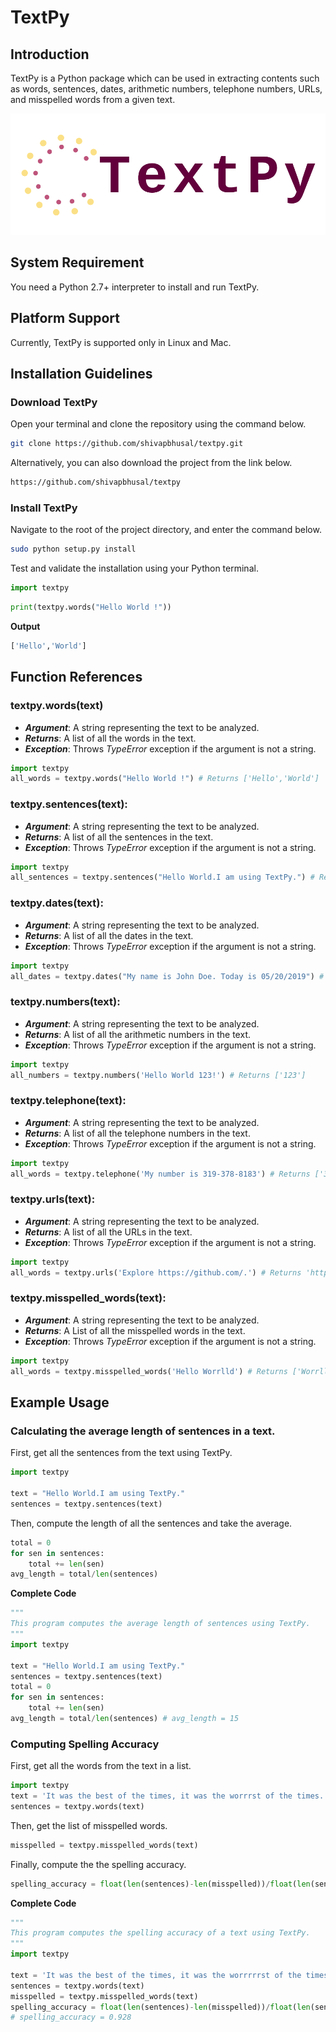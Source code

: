 # TextPy
## Introduction
TextPy is a Python package which can be used in extracting contents such as words, sentences, dates, arithmetic numbers, telephone numbers,
URLs, and misspelled words from a given text. 
 
![alt text](docs/images/logo_transparent.png "Logo Title Text 1")

## System Requirement
You need a Python 2.7+ interpreter to install and run TextPy.

## Platform Support
Currently, TextPy is supported only in Linux and Mac.

## Installation Guidelines
### Download TextPy
Open your terminal and clone the repository using the command below.
```Bash
git clone https://github.com/shivapbhusal/textpy.git
```

Alternatively, you can also download the project from the link below.
```Bash
https://github.com/shivapbhusal/textpy
```

### Install TextPy
Navigate to the root of the project directory, and enter the command below.
```Bash
sudo python setup.py install
```

Test and validate the installation using your Python terminal.

```python
import textpy
```

```python
print(textpy.words("Hello World !"))
```

**Output**
```Bash
['Hello','World']
```

## Function References
### textpy.words(text)
* ***Argument***: A string representing the text to be analyzed.
* ***Returns***: A list of all the words in the text.
* ***Exception***: Throws *TypeError* exception if the argument is not a string.

```python
import textpy
all_words = textpy.words("Hello World !") # Returns ['Hello','World']
```

### textpy.sentences(text):
* ***Argument***: A string representing the text to be analyzed.
* ***Returns***: A list of all the sentences in the text.
* ***Exception***: Throws *TypeError* exception if the argument is not a string.

```python
import textpy
all_sentences = textpy.sentences("Hello World.I am using TextPy.") # Returns ['Hello World.','I am using TextPy.']
```

### textpy.dates(text):
* ***Argument***: A string representing the text to be analyzed.
* ***Returns***: A list of all the dates in the text.
* ***Exception***: Throws *TypeError* exception if the argument is not a string.

```python
import textpy
all_dates = textpy.dates("My name is John Doe. Today is 05/20/2019") # Returns ['05/20/2019']
```

### textpy.numbers(text):
* ***Argument***: A string representing the text to be analyzed.
* ***Returns***: A list of all the arithmetic numbers in the text.
* ***Exception***: Throws *TypeError* exception if the argument is not a string.

```python
import textpy
all_numbers = textpy.numbers('Hello World 123!') # Returns ['123']
```

### textpy.telephone(text):
* ***Argument***: A string representing the text to be analyzed.
* ***Returns***: A list of all the telephone numbers in the text.
* ***Exception***: Throws *TypeError* exception if the argument is not a string.

```python
import textpy
all_words = textpy.telephone('My number is 319-378-8183') # Returns ['319-378-8183']
```

### textpy.urls(text):
* ***Argument***: A string representing the text to be analyzed.
* ***Returns***: A list of all the URLs in the text.
* ***Exception***: Throws *TypeError* exception if the argument is not a string.

```python
import textpy
all_words = textpy.urls('Explore https://github.com/.') # Returns 'https://github.com/'
```

### textpy.misspelled_words(text):
* ***Argument***: A string representing the text to be analyzed.
* ***Returns***: A List of all the misspelled words in the text.
* ***Exception***: Throws *TypeError* exception if the argument is not a string.

```python
import textpy
all_words = textpy.misspelled_words('Hello Worrlld') # Returns ['Worrlld']
```

## Example Usage
### Calculating the average length of sentences in a text.
First, get all the sentences from the text using TextPy. 
```python
import textpy

text = "Hello World.I am using TextPy." 
sentences = textpy.sentences(text)
```

Then, compute the length of all the sentences and take the average.
```python
total = 0
for sen in sentences:
	total += len(sen)
avg_length = total/len(sentences)
```

**Complete Code**
```python
"""
This program computes the average length of sentences using TextPy.
"""
import textpy

text = "Hello World.I am using TextPy."
sentences = textpy.sentences(text)
total = 0
for sen in sentences:
	total += len(sen)
avg_length = total/len(sentences) # avg_length = 15

```

### Computing Spelling Accuracy
First, get all the words from the text in a list.
```python
import textpy
text = 'It was the best of the times, it was the worrrst of the times.'
sentences = textpy.words(text)
```

Then, get the list of misspelled words.
```python
misspelled = textpy.misspelled_words(text)
```

Finally, compute the the spelling accuracy.
```python
spelling_accuracy = float(len(sentences)-len(misspelled))/float(len(sentences))
```

**Complete Code**
```python
"""
This program computes the spelling accuracy of a text using TextPy.
"""
import textpy

text = 'It was the best of the times, it was the worrrrrst of the times.'
sentences = textpy.words(text) 
misspelled = textpy.misspelled_words(text)
spelling_accuracy = float(len(sentences)-len(misspelled))/float(len(sentences))
# spelling_accuracy = 0.928

```












